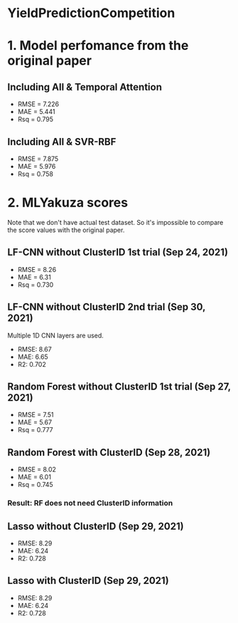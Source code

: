 # YieldPredictionCompetition

# 1. Model perfomance from the original paper
## Including All & Temporal Attention
- RMSE = 7.226
- MAE = 5.441
- Rsq = 0.795

## Including All & SVR-RBF
- RMSE = 7.875
- MAE = 5.976
- Rsq = 0.758

# 2. MLYakuza scores

Note that we don't have actual test dataset. So it's impossible to compare the score values with the original paper.

## LF-CNN without ClusterID 1st trial (Sep 24, 2021)
- RMSE = 8.26
- MAE = 6.31
- Rsq = 0.730

## LF-CNN without ClusterID 2nd trial (Sep 30, 2021)
Multiple 1D CNN layers are used.
- RMSE: 8.67
- MAE: 6.65
- R2: 0.702

## Random Forest without ClusterID 1st trial (Sep 27, 2021)
- RMSE = 7.51
- MAE = 5.67
- Rsq = 0.777

## Random Forest with ClusterID (Sep 28, 2021)
- RMSE = 8.02
- MAE = 6.01
- Rsq = 0.745

### Result: RF does not need ClusterID information

## Lasso without ClusterID (Sep 29, 2021)
- RMSE: 8.29
- MAE: 6.24
- R2: 0.728


## Lasso with ClusterID (Sep 29, 2021)
- RMSE: 8.29
- MAE: 6.24
- R2: 0.728
